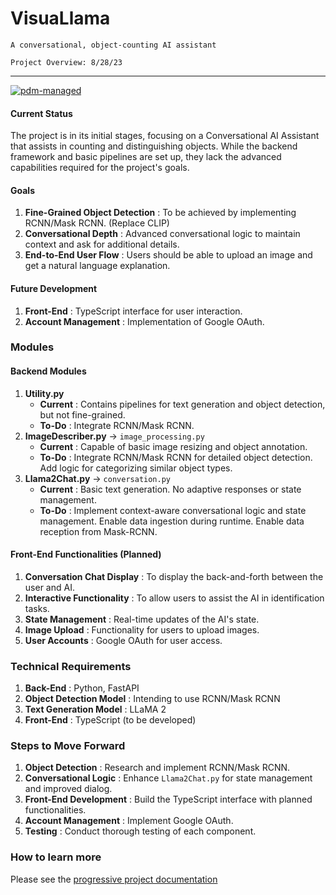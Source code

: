 # VisuaLlama

`A conversational, object-counting AI assistant`

`Project Overview: 8/28/23`

---

[![pdm-managed](https://img.shields.io/badge/pdm-managed-blueviolet)](https://pdm.fming.dev)

#### Current Status

The project is in its initial stages, focusing on a Conversational AI Assistant that assists in counting and distinguishing objects. While the backend framework and basic pipelines are set up, they lack the advanced capabilities required for the project's goals.

#### Goals

1. **Fine-Grained Object Detection** : To be achieved by implementing RCNN/Mask RCNN. (Replace CLIP)
2. **Conversational Depth** : Advanced conversational logic to maintain context and ask for additional details.
3. **End-to-End User Flow** : Users should be able to upload an image and get a natural language explanation.

#### Future Development

1. **Front-End** : TypeScript interface for user interaction.
2. **Account Management** : Implementation of Google OAuth.

### Modules

#### Backend Modules

1. **Utility.py**
   * **Current** : Contains pipelines for text generation and object detection, but not fine-grained.
   * **To-Do** : Integrate RCNN/Mask RCNN.
2. **ImageDescriber.py** -> `image_processing.py`
   * **Current** : Capable of basic image resizing and object annotation.
   * **To-Do** : Integrate RCNN/Mask RCNN for detailed object detection. Add logic for categorizing similar object types.
3. **Llama2Chat.py** -> `conversation.py`
   * **Current** : Basic text generation. No adaptive responses or state management.
   * **To-Do** : Implement context-aware conversational logic and state management. Enable data ingestion during runtime. Enable data reception from Mask-RCNN.

#### Front-End Functionalities (Planned)

1. **Conversation Chat Display** : To display the back-and-forth between the user and AI.
2. **Interactive Functionality** : To allow users to assist the AI in identification tasks.
3. **State Management** : Real-time updates of the AI's state.
4. **Image Upload** : Functionality for users to upload images.
5. **User Accounts** : Google OAuth for user access.

### Technical Requirements

1. **Back-End** : Python, FastAPI
2. **Object Detection Model** : Intending to use RCNN/Mask RCNN
3. **Text Generation Model** : LLaMA 2
4. **Front-End** : TypeScript (to be developed)

### Steps to Move Forward

1. **Object Detection** : Research and implement RCNN/Mask RCNN.
2. **Conversational Logic** : Enhance `Llama2Chat.py` for state management and improved dialog.
3. **Front-End Development** : Build the TypeScript interface with planned functionalities.
4. **Account Management** : Implement Google OAuth.
5. **Testing** : Conduct thorough testing of each component.

### How to learn more

Please see the [progressive project documentation](documents/)
